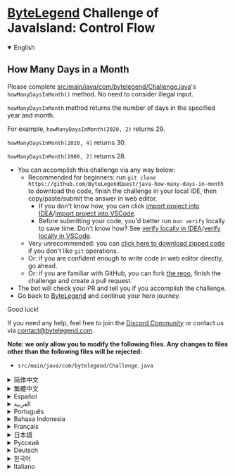 # [ByteLegend](https://bytelegend.com) Challenge of JavaIsland: Control Flow

<details open='true'>
<summary>English</summary>

## How Many Days in a Month

Please complete [src/main/java/com/bytelegend/Challenge.java](https://github.com/ByteLegendQuest/java-how-many-days-in-month/blob/main/src/main/java/com/bytelegend/Challenge.java)'s `howManyDaysInMonth()` method. No need to consider illegal input.

`howManyDaysInMonth` method returns the number of days in the specified year and month.

For example, `howManyDaysInMonth(2020, 2)` returns 29.

`howManyDaysInMonth(2020, 4)` returns 30.

`howManyDaysInMonth(1900, 2)` returns 28.


- You can accomplish this challenge via any way below:
  - Recommended for beginners: run `git clone https://github.com/ByteLegendQuest/java-how-many-days-in-month` to download the code,
    finish the challenge in your local IDE, then copy/paste/submit the answer in web editor.
    - If you don't know how, you can click [import project into IDEA](https://github.com/ByteLegendQuest/java-how-many-days-in-month/blob/main/docs/en/clone-and-import.md)/[import project into VSCode](https://github.com/ByteLegendQuest/java-how-many-days-in-month/blob/main/docs/en/clone-and-import-vscode.md).
    - Before submitting your code, you'd better run `mvn verify` locally to save time. Don't know how? See [verify locally in IDEA](https://github.com/ByteLegendQuest/java-how-many-days-in-month/blob/main/docs/en/run-mvn-verify-idea.md)/[verify locally in VSCode](https://github.com/ByteLegendQuest/java-how-many-days-in-month/blob/main/docs/en/run-mvn-verify-vscode.md).
  - Very unrecommended: you can [click here to download zipped code](https://codeload.github.com/ByteLegendQuest/java-how-many-days-in-month/zip/refs/heads/main) if you don't like `git` operations.
  - Or: if you are confident enough to write code in web editor directly, go ahead.
  - Or: if you are familiar with GitHub, you can fork [the repo](https://github.com/ByteLegendQuest/java-how-many-days-in-month), finish the challenge and create a pull request.
- The bot will check your PR and tell you if you accomplish the challenge.
- Go back to [ByteLegend](https://bytelegend.com) and continue your hero journey.

Good luck!

If you need any help, feel free to join the [Discord Community](https://discord.gg/35RreUUGWt) or contact us via [contact@bytelegend.com](mailto:contact@bytelegend.com).

**Note: we only allow you to modify the following files.
Any changes to files other than the following files will be rejected:**

- `src/main/java/com/bytelegend/Challenge.java`

</details>

<details>
<summary>简体中文</summary>

## 判断指定年份和月份的天数

请完成[src/main/java/com/bytelegend/Challenge.java](https://github.com/ByteLegendQuest/java-how-many-days-in-month/blob/main/src/main/java/com/bytelegend/Challenge.java)的`howManyDaysInMonth()`方法。无需考虑非法输入的情况。

`howManyDaysInMonth` 方法返回指定年和月份的天数。

例如，`howManyDaysInMonth(2020, 2)` 返回 29。

`howManyDaysInMonth(2020, 4)` 返回 30。

`howManyDaysInMonth(1900, 2)` 返回 28。


- 你可以使用以下任意一种方法完成挑战：
  - 初学者推荐：运行`git clone https://git.bytelegend.com/ByteLegendQuest/java-how-many-days-in-month`将代码下载到本地，在本地使用IDE调试完成后复制到网页编辑器里提交。
    - 如果你不知道怎么做，可以点击[导入IDEA](https://github.com/ByteLegendQuest/java-how-many-days-in-month/blob/main/docs/zh_hans/clone-and-import.md)/[导入VSCode](https://github.com/ByteLegendQuest/java-how-many-days-in-month/blob/main/docs/zh_hans/clone-and-import-vscode.md)。
    - 在提交之前，你最好先在本地运行`mvn verify`验证一下答案，以节约时间。不知道如何做？请查看[在IDEA中本地验证](https://github.com/ByteLegendQuest/java-how-many-days-in-month/blob/main/docs/zh_hans/run-mvn-verify-idea.md)/[在VSCode中本地验证](https://github.com/ByteLegendQuest/java-how-many-days-in-month/blob/main/docs/zh_hans/run-mvn-verify-vscode.md)。
  - 非常不推荐：如果你实在不喜欢`git`命令行操作，你可以[点击这里直接下载打包好的代码](https://ghcodeload.bytelegend.com/ByteLegendQuest/java-how-many-days-in-month/zip/refs/heads/main)。
  - 或者：如果你非常自信不需要下载代码到本地调试，可以使用网页编辑器直接提交。
  - 或者：如果你对GitHub非常熟悉，你可以fork[这个仓库](https://github.com/ByteLegendQuest/java-how-many-days-in-month)、完成挑战后，创建一个Pull Request。
- 机器人将会检查你的答案，告诉你你是否通过了挑战。
- 回到[字节传说](https://bytelegend.com)，然后继续你的英雄旅程。

祝你好运！

如果你需要任何帮助，欢迎加入官方玩家QQ群（在[首页](https://bytelegend.com)右下角的`联系 & 关于`菜单里可以找到入群方式）或者[Discord社区](https://discord.gg/PvmqK3hF)，或email至[contact@bytelegend.com](mailto:contact@bytelegend.com)。

**注意：我们只允许您修改以下文件，任何对其他文件的修改都会被拒绝：**

- `src/main/java/com/bytelegend/Challenge.java`

</details>

<details>
<summary>繁體中文</summary>

一個月有多少天
-------

請完成[src/main/java/com/bytelegend/Challenge.java](https://github.com/ByteLegendQuest/java-how-many-days-in-month/blob/main/src/main/java/com/bytelegend/Challenge.java)的`howManyDaysInMonth()`方法。無需考慮非法輸入。

`howManyDaysInMonth`方法返回指定年份和月份的天數。

例如， `howManyDaysInMonth(2020, 2)`返回 29。

`howManyDaysInMonth(2020, 4)`返回 30。

`howManyDaysInMonth(1900, 2)`返回 28。

-   您可以通過以下任何方式完成此挑戰：
    -   推薦給初學者：運行`git clone https://github.com/ByteLegendQuest/java-how-many-days-in-month`下載代碼，在本地IDE中完成挑戰，然後復制/粘貼/提交答案網頁編輯器。
        -   如果你不知道怎麼做，你可以點擊[import project into IDEA](https://github.com/ByteLegendQuest/java-how-many-days-in-month/blob/main/docs/en/clone-and-import.md) / [import project into VSCode](https://github.com/ByteLegendQuest/java-how-many-days-in-month/blob/main/docs/en/clone-and-import-vscode.md) 。
        -   在提交代碼之前，您最好在本地運行`mvn verify`以節省時間。不知道怎麼樣？請參閱[在 IDEA](https://github.com/ByteLegendQuest/java-how-many-days-in-month/blob/main/docs/en/run-mvn-verify-idea.md) [中進行本地驗證/在 VSCode 中進行本地驗證](https://github.com/ByteLegendQuest/java-how-many-days-in-month/blob/main/docs/en/run-mvn-verify-vscode.md)。
    -   非常不推薦：如果你不喜歡`git`操作，可以[點擊這裡下載壓縮代碼](https://codeload.github.com/ByteLegendQuest/java-how-many-days-in-month/zip/refs/heads/main)。
    -   或者：如果您有足夠的信心直接在 Web 編輯器中編寫代碼，請繼續。
    -   或者：如果你熟悉 GitHub，你可以 fork[倉庫](https://github.com/ByteLegendQuest/java-how-many-days-in-month)，完成挑戰並創建一個拉取請求。
-   機器人會檢查你的 PR 並告訴你是否完成了挑戰。
-   回到[ByteLegend](https://bytelegend.com)繼續你的英雄之旅。

祝你好運！

如果您需要任何幫助，請隨時加入[Discord 社區](https://discord.gg/35RreUUGWt)或通過[contact@bytelegend.com](mailto:contact@bytelegend.com)聯繫我們。

**注意：我們只允許您修改以下文件。對以下文件以外的文件的任何更改都將被拒絕：**

-   `src/main/java/com/bytelegend/Challenge.java`
</details>

<details>
<summary>Español</summary>

cuantos dias tiene un mes
-------------------------

Complete el método `howManyDaysInMonth()` de [src/main/java/com/bytelegend/Challenge.java](https://github.com/ByteLegendQuest/java-how-many-days-in-month/blob/main/src/main/java/com/bytelegend/Challenge.java) . No hay necesidad de considerar la entrada ilegal.

El método `howManyDaysInMonth` devuelve el número de días en el año y el mes especificados.

Por ejemplo, `howManyDaysInMonth(2020, 2)` devuelve 29.

`howManyDaysInMonth(2020, 4)` devuelve 30.

`howManyDaysInMonth(1900, 2)` devuelve 28.

-   Puede lograr este desafío de cualquier manera a continuación:
    -   Recomendado para principiantes: ejecute `git clone https://github.com/ByteLegendQuest/java-how-many-days-in-month` para descargar el código, finalice el desafío en su IDE local, luego copie/pegue/envíe la respuesta en Editor web.
        -   Si no sabe cómo hacerlo, puede hacer clic en [importar proyecto a IDEA](https://github.com/ByteLegendQuest/java-how-many-days-in-month/blob/main/docs/en/clone-and-import.md) / [importar proyecto a VSCode](https://github.com/ByteLegendQuest/java-how-many-days-in-month/blob/main/docs/en/clone-and-import-vscode.md) .
        -   Antes de enviar su código, es mejor que ejecute `mvn verify` localmente para ahorrar tiempo. ¿No sabes cómo? Ver [verificar localmente en IDEA](https://github.com/ByteLegendQuest/java-how-many-days-in-month/blob/main/docs/en/run-mvn-verify-idea.md) / [verificar localmente en VSCode](https://github.com/ByteLegendQuest/java-how-many-days-in-month/blob/main/docs/en/run-mvn-verify-vscode.md) .
    -   Muy poco recomendado: puede [hacer clic aquí para descargar el código comprimido](https://codeload.github.com/ByteLegendQuest/java-how-many-days-in-month/zip/refs/heads/main) si no le gustan las operaciones de `git` .
    -   O: si tiene la confianza suficiente para escribir código en el editor web directamente, adelante.
    -   O: si está familiarizado con GitHub, puede bifurcar [el repositorio](https://github.com/ByteLegendQuest/java-how-many-days-in-month) , finalizar el desafío y crear una solicitud de extracción.
-   El bot verificará tu PR y te dirá si logras el desafío.
-   Regrese a [ByteLegend](https://bytelegend.com) y continúe su viaje de héroe.

¡Buena suerte!

Si necesita ayuda, no dude en unirse a la [comunidad de Discord](https://discord.gg/35RreUUGWt) o contáctenos a través de [contact@bytelegend.com](mailto:contact@bytelegend.com) .

**Nota: solo le permitimos modificar los siguientes archivos. Cualquier cambio en los archivos que no sean los siguientes archivos será rechazado:**

-   `src/main/java/com/bytelegend/Challenge.java`
</details>

<details>
<summary>العربية</summary>

كم يوما في الشهر
----------------

يرجى إكمال طريقة [src / main / java / com / bytelegend / Challenge.java](https://github.com/ByteLegendQuest/java-how-many-days-in-month/blob/main/src/main/java/com/bytelegend/Challenge.java) `howManyDaysInMonth()` . لا حاجة للنظر في المدخلات غير القانونية.

تُرجع طريقة `howManyDaysInMonth` عدد الأيام في السنة والشهر المحددين.

على سبيل المثال ، `howManyDaysInMonth(2020, 2)` 29.

`howManyDaysInMonth(2020, 4)` تُرجع 30.

`howManyDaysInMonth(1900, 2)` 28.

-   يمكنك إنجاز هذا التحدي بأي طريقة أدناه:
    -   موصى به للمبتدئين: قم بتشغيل `git clone https://github.com/ByteLegendQuest/java-how-many-days-in-month` لتنزيل الكود ، وإنهاء التحدي في IDE المحلي الخاص بك ، ثم نسخ / لصق / إرسال الإجابة في محررشبكة.
        -   إذا كنت لا تعرف كيف يمكنك النقر فوق [استيراد مشروع إلى IDEA](https://github.com/ByteLegendQuest/java-how-many-days-in-month/blob/main/docs/en/clone-and-import.md) / [استيراد مشروع إلى VSCode](https://github.com/ByteLegendQuest/java-how-many-days-in-month/blob/main/docs/en/clone-and-import-vscode.md) .
        -   قبل إرسال التعليمات البرمجية الخاصة بك ، من الأفضل تشغيل `mvn verify` محليًا لتوفير الوقت. لا أعرف كيف؟ انظر [التحقق محليًا في IDEA](https://github.com/ByteLegendQuest/java-how-many-days-in-month/blob/main/docs/en/run-mvn-verify-idea.md) / [تحقق محليًا في VSCode](https://github.com/ByteLegendQuest/java-how-many-days-in-month/blob/main/docs/en/run-mvn-verify-vscode.md) .
    -   غير موصى به على الإطلاق: يمكنك [النقر هنا لتنزيل رمز مضغوط](https://codeload.github.com/ByteLegendQuest/java-how-many-days-in-month/zip/refs/heads/main) إذا كنت لا تحب عمليات `git` .
    -   أو: إذا كنت واثقًا بدرجة كافية من كتابة التعليمات البرمجية في محرر الويب مباشرةً ، فابدأ.
    -   أو: إذا كنت معتادًا على GitHub ، فيمكنك تفرع [الريبو](https://github.com/ByteLegendQuest/java-how-many-days-in-month) وإنهاء التحدي وإنشاء طلب سحب.
-   سيتحقق الروبوت من العلاقات العامة الخاصة بك ويخبرك إذا أنجزت التحدي.
-   ارجع إلى [ByteLegend وتابع](https://bytelegend.com) رحلة بطلك.

حظ سعيد!

إذا كنت بحاجة إلى أي مساعدة ، فلا تتردد في الانضمام إلى [مجتمع Discord](https://discord.gg/35RreUUGWt) أو الاتصال بنا عبر [contact@bytelegend.com](mailto:contact@bytelegend.com) .

**ملاحظة: نسمح لك فقط بتعديل الملفات التالية. سيتم رفض أي تغييرات يتم إجراؤها على الملفات بخلاف الملفات التالية:**

-   `src/main/java/com/bytelegend/Challenge.java`
</details>

<details>
<summary>Português</summary>

Quantos dias em um mês
----------------------

Por favor, complete o método `howManyDaysInMonth()` de [src/main/java/com/bytelegend/Challenge.java](https://github.com/ByteLegendQuest/java-how-many-days-in-month/blob/main/src/main/java/com/bytelegend/Challenge.java) . Não há necessidade de considerar a entrada ilegal.

`howManyDaysInMonth` retorna o número de dias no ano e mês especificados.

Por exemplo, `howManyDaysInMonth(2020, 2)` retorna 29.

`howManyDaysInMonth(2020, 4)` retorna 30.

`howManyDaysInMonth(1900, 2)` retorna 28.

-   Você pode realizar este desafio de qualquer maneira abaixo:
    -   Recomendado para iniciantes: execute `git clone https://github.com/ByteLegendQuest/java-how-many-days-in-month` para baixar o código, conclua o desafio em seu IDE local e copie/cole/envie a resposta em editor web.
        -   Se você não sabe como, você pode clicar em [importar projeto para IDEA](https://github.com/ByteLegendQuest/java-how-many-days-in-month/blob/main/docs/en/clone-and-import.md) / [importar projeto para VSCode](https://github.com/ByteLegendQuest/java-how-many-days-in-month/blob/main/docs/en/clone-and-import-vscode.md) .
        -   Antes de enviar seu código, é melhor você executar `mvn verify` localmente para economizar tempo. Não sei como? Consulte [verificar localmente em IDEA](https://github.com/ByteLegendQuest/java-how-many-days-in-month/blob/main/docs/en/run-mvn-verify-idea.md) / [verificar localmente em VSCode](https://github.com/ByteLegendQuest/java-how-many-days-in-month/blob/main/docs/en/run-mvn-verify-vscode.md) .
    -   Muito não recomendado: você pode [clicar aqui para baixar o código zipado](https://codeload.github.com/ByteLegendQuest/java-how-many-days-in-month/zip/refs/heads/main) se não gostar das operações do `git` .
    -   Ou: se você estiver confiante o suficiente para escrever código diretamente no editor da web, vá em frente.
    -   Ou: se você estiver familiarizado com o GitHub, você pode bifurcar [o repo](https://github.com/ByteLegendQuest/java-how-many-days-in-month) , finalizar o desafio e criar um pull request.
-   O bot verificará seu PR e informará se você cumprir o desafio.
-   Volte para [ByteLegend](https://bytelegend.com) e continue sua jornada de herói.

Boa sorte!

Se precisar de ajuda, sinta-se à vontade para se juntar à [Comunidade Discord](https://discord.gg/35RreUUGWt) ou entre em contato conosco via [contact@bytelegend.com](mailto:contact@bytelegend.com) .

**Nota: só permitimos que você modifique os seguintes arquivos. Quaisquer alterações em arquivos que não sejam os arquivos a seguir serão rejeitadas:**

-   `src/main/java/com/bytelegend/Challenge.java`
</details>

<details>
<summary>Bahasa Indonesia</summary>

Berapa Hari dalam Sebulan
-------------------------

Harap lengkapi metode `howManyDaysInMonth()` [src/main/java/com/bytelegend/Challenge.java](https://github.com/ByteLegendQuest/java-how-many-days-in-month/blob/main/src/main/java/com/bytelegend/Challenge.java) . Tidak perlu mempertimbangkan input ilegal.

metode `howManyDaysInMonth` mengembalikan jumlah hari dalam tahun dan bulan yang ditentukan.

Misalnya, `howManyDaysInMonth(2020, 2)` mengembalikan 29.

`howManyDaysInMonth(2020, 4)` mengembalikan 30.

`howManyDaysInMonth(1900, 2)` mengembalikan 28.

-   Anda dapat menyelesaikan tantangan ini melalui cara apa pun di bawah ini:
    -   Direkomendasikan untuk pemula: jalankan `git clone https://github.com/ByteLegendQuest/java-how-many-days-in-month` untuk mengunduh kode, selesaikan tantangan di IDE lokal Anda, lalu salin/tempel/kirim jawabannya di editor web.
        -   Jika Anda tidak tahu caranya, Anda bisa mengklik [import project into IDEA](https://github.com/ByteLegendQuest/java-how-many-days-in-month/blob/main/docs/en/clone-and-import.md) / [import project into VSCode](https://github.com/ByteLegendQuest/java-how-many-days-in-month/blob/main/docs/en/clone-and-import-vscode.md) .
        -   Sebelum mengirimkan kode Anda, Anda sebaiknya menjalankan `mvn verify` secara lokal untuk menghemat waktu. Tidak tahu bagaimana? Lihat [verifikasi secara lokal di IDEA](https://github.com/ByteLegendQuest/java-how-many-days-in-month/blob/main/docs/en/run-mvn-verify-idea.md) / [verifikasi secara lokal di VSCode](https://github.com/ByteLegendQuest/java-how-many-days-in-month/blob/main/docs/en/run-mvn-verify-vscode.md) .
    -   Sangat tidak direkomendasikan: Anda dapat [mengklik di sini untuk mengunduh kode zip](https://codeload.github.com/ByteLegendQuest/java-how-many-days-in-month/zip/refs/heads/main) jika Anda tidak menyukai operasi `git` .
    -   Atau: jika Anda cukup percaya diri untuk menulis kode di editor web secara langsung, silakan.
    -   Atau: jika Anda terbiasa dengan GitHub, Anda dapat melakukan fork [repo](https://github.com/ByteLegendQuest/java-how-many-days-in-month) , menyelesaikan tantangan, dan membuat permintaan tarik.
-   Bot akan memeriksa PR Anda dan memberi tahu Anda jika Anda menyelesaikan tantangan.
-   Kembali ke [ByteLegend](https://bytelegend.com) dan lanjutkan perjalanan pahlawan Anda.

Semoga beruntung!

Jika Anda memerlukan bantuan, jangan ragu untuk bergabung dengan [Komunitas Discord](https://discord.gg/35RreUUGWt) atau hubungi kami melalui [contact@bytelegend.com](mailto:contact@bytelegend.com) .

**Catatan: kami hanya mengizinkan Anda untuk mengubah file berikut. Setiap perubahan pada file selain file berikut akan ditolak:**

-   `src/main/java/com/bytelegend/Challenge.java`
</details>

<details>
<summary>Français</summary>

Combien de jours dans un mois
-----------------------------

Veuillez compléter la méthode `howManyDaysInMonth()` de [src/main/java/com/bytelegend/Challenge.java](https://github.com/ByteLegendQuest/java-how-many-days-in-month/blob/main/src/main/java/com/bytelegend/Challenge.java) . Pas besoin de considérer les entrées illégales.

La méthode `howManyDaysInMonth` renvoie le nombre de jours dans l'année et le mois spécifiés.

Par exemple, `howManyDaysInMonth(2020, 2)` renvoie 29.

`howManyDaysInMonth(2020, 4)` renvoie 30.

`howManyDaysInMonth(1900, 2)` renvoie 28.

-   Vous pouvez accomplir ce défi de n'importe quelle manière ci-dessous:
    -   Recommandé pour les débutants : exécutez `git clone https://github.com/ByteLegendQuest/java-how-many-days-in-month` pour télécharger le code, terminez le défi dans votre IDE local, puis copiez/collez/soumettez la réponse dans éditeur web.
        -   Si vous ne savez pas comment, vous pouvez cliquer sur [importer le projet dans IDEA](https://github.com/ByteLegendQuest/java-how-many-days-in-month/blob/main/docs/en/clone-and-import.md) / [importer le projet dans VSCode](https://github.com/ByteLegendQuest/java-how-many-days-in-month/blob/main/docs/en/clone-and-import-vscode.md) .
        -   Avant de soumettre votre code, vous feriez mieux d'exécuter `mvn verify` localement pour gagner du temps. Vous ne savez pas comment ? Voir [vérifier localement dans IDEA](https://github.com/ByteLegendQuest/java-how-many-days-in-month/blob/main/docs/en/run-mvn-verify-idea.md) / [vérifier localement dans VSCode](https://github.com/ByteLegendQuest/java-how-many-days-in-month/blob/main/docs/en/run-mvn-verify-vscode.md) .
    -   Très déconseillé : vous pouvez [cliquer ici pour télécharger le code compressé](https://codeload.github.com/ByteLegendQuest/java-how-many-days-in-month/zip/refs/heads/main) si vous n'aimez pas les opérations `git` .
    -   Ou : si vous êtes suffisamment confiant pour écrire du code directement dans l'éditeur Web, continuez.
    -   Ou : si vous êtes familier avec GitHub, vous pouvez forker [le dépôt](https://github.com/ByteLegendQuest/java-how-many-days-in-month) , terminer le défi et créer une demande d'extraction.
-   Le bot vérifiera votre PR et vous dira si vous accomplissez le défi.
-   Retournez à [ByteLegend](https://bytelegend.com) et continuez votre voyage de héros.

Bonne chance!

Si vous avez besoin d'aide, n'hésitez pas à rejoindre la [communauté Discord](https://discord.gg/35RreUUGWt) ou à nous contacter via [contact@bytelegend.com](mailto:contact@bytelegend.com) .

**Remarque : nous vous autorisons uniquement à modifier les fichiers suivants. Toute modification de fichiers autres que les fichiers suivants sera rejetée :**

-   `src/main/java/com/bytelegend/Challenge.java`
</details>

<details>
<summary>日本語</summary>

月に何日
----

[src / main / java / com / bytelegend / Challenge.java](https://github.com/ByteLegendQuest/java-how-many-days-in-month/blob/main/src/main/java/com/bytelegend/Challenge.java)の`howManyDaysInMonth()`メソッドを完了してください。違法な入力を考慮する必要はありません。

`howManyDaysInMonth`メソッドは、指定された年と月の日数を返します。

たとえば、 `howManyDaysInMonth(2020, 2)`は29を返します。

`howManyDaysInMonth(2020, 4)`返します。

`howManyDaysInMonth(1900, 2)`返します。

-   この課題は、以下のいずれかの方法で達成できます。
    -   初心者に推奨： `git clone https://github.com/ByteLegendQuest/java-how-many-days-in-month`を実行してコードをダウンロードし、ローカルIDEでチャレンジを完了してから、で回答をコピー/貼り付け/送信します。 Webエディター。
        -   方法がわからない場合は、\[ [プロジェクトをIDEAにインポート](https://github.com/ByteLegendQuest/java-how-many-days-in-month/blob/main/docs/en/clone-and-import.md)\]/\[ [プロジェクトをVSCodeにインポート](https://github.com/ByteLegendQuest/java-how-many-days-in-month/blob/main/docs/en/clone-and-import-vscode.md)\]をクリックできます。
        -   コードを送信する前に、時間を節約するためにローカルで`mvn verify`実行することをお勧めします。方法がわかりませんか？ [IDEAでローカルに](https://github.com/ByteLegendQuest/java-how-many-days-in-month/blob/main/docs/en/run-mvn-verify-idea.md)[検証する/VSCodeでローカルに](https://github.com/ByteLegendQuest/java-how-many-days-in-month/blob/main/docs/en/run-mvn-verify-vscode.md)検証するを参照してください。
    -   非常に推奨されていません`git`操作が気に入らない場合は、 [ここをクリックしてzipコードをダウンロード](https://codeload.github.com/ByteLegendQuest/java-how-many-days-in-month/zip/refs/heads/main)できます。
    -   または：Webエディターで直接コードを記述できる自信がある場合は、先に進んでください。
    -   または：GitHubに精通している場合は[、リポジトリ](https://github.com/ByteLegendQuest/java-how-many-days-in-month)をフォークしてチャレンジを終了し、プルリクエストを作成できます。
-   ボットはPRをチェックし、チャレンジを達成したかどうかを通知します。
-   [ByteLegend](https://bytelegend.com)に戻り、ヒーローの旅を続けてください。

幸運を！

ヘルプが必要な場合は、 [Discordコミュニティ](https://discord.gg/35RreUUGWt)に参加するか、contact [@bytelegend.com](mailto:contact@bytelegend.com)からお問い合わせください。

**注：変更できるのは次のファイルのみです。次のファイル以外のファイルへの変更は拒否されます。**

-   `src/main/java/com/bytelegend/Challenge.java`
</details>

<details>
<summary>Русский</summary>

Сколько дней в месяце
---------------------

Пожалуйста, заполните метод [src/main/java/com/bytelegend/Challenge.java](https://github.com/ByteLegendQuest/java-how-many-days-in-month/blob/main/src/main/java/com/bytelegend/Challenge.java) `howManyDaysInMonth()` . Нет необходимости рассматривать незаконный ввод.

Метод `howManyDaysInMonth` возвращает количество дней в указанном году и месяце.

Например, `howManyDaysInMonth(2020, 2)` возвращает 29.

`howManyDaysInMonth(2020, 4)` возвращает 30.

`howManyDaysInMonth(1900, 2)` возвращает 28.

-   Вы можете выполнить эту задачу любым способом, указанным ниже:
    -   Рекомендуется для начинающих: запустите `git clone https://github.com/ByteLegendQuest/java-how-many-days-in-month` , чтобы загрузить код, выполните задание в локальной среде IDE, затем скопируйте/вставьте/отправьте ответ в веб-редактор.
        -   Если вы не знаете как, вы можете нажать [импортировать проект в IDEA](https://github.com/ByteLegendQuest/java-how-many-days-in-month/blob/main/docs/en/clone-and-import.md) / [импортировать проект в VSCode](https://github.com/ByteLegendQuest/java-how-many-days-in-month/blob/main/docs/en/clone-and-import-vscode.md) .
        -   Перед отправкой кода вам лучше запустить `mvn verify` локально, чтобы сэкономить время. Не знаете как? См. « [Проверить локально в IDEA](https://github.com/ByteLegendQuest/java-how-many-days-in-month/blob/main/docs/en/run-mvn-verify-idea.md) / [проверить локально в VSCode»](https://github.com/ByteLegendQuest/java-how-many-days-in-month/blob/main/docs/en/run-mvn-verify-vscode.md) .
    -   Крайне не рекомендуется: вы можете [нажать здесь, чтобы загрузить заархивированный код](https://codeload.github.com/ByteLegendQuest/java-how-many-days-in-month/zip/refs/heads/main) , если вам не нравятся операции `git` .
    -   Или: если вы достаточно уверены, чтобы писать код напрямую в веб-редакторе, вперед.
    -   Или: если вы знакомы с GitHub, вы можете разветвить [репозиторий](https://github.com/ByteLegendQuest/java-how-many-days-in-month) , выполнить задание и создать запрос на включение.
-   Бот проверит ваш PR и сообщит, выполнили ли вы задание.
-   Вернитесь в [ByteLegend](https://bytelegend.com) и продолжайте свое героическое путешествие.

Удачи!

Если вам нужна помощь, присоединяйтесь к [сообществу Discord](https://discord.gg/35RreUUGWt) или свяжитесь с нами по [адресу contact@bytelegend.com](mailto:contact@bytelegend.com) .

**Примечание: мы разрешаем вам изменять только следующие файлы. Любые изменения в файлах, кроме следующих файлов, будут отклонены:**

-   `src/main/java/com/bytelegend/Challenge.java`
</details>

<details>
<summary>Deutsch</summary>

Wie viele Tage im Monat
-----------------------

Bitte vervollständigen Sie die Methode `howManyDaysInMonth()` [von src/main/java/com/bytelegend/Challenge.java](https://github.com/ByteLegendQuest/java-how-many-days-in-month/blob/main/src/main/java/com/bytelegend/Challenge.java) . Unzulässige Eingaben müssen nicht berücksichtigt werden.

Die Methode `howManyDaysInMonth` gibt die Anzahl der Tage im angegebenen Jahr und Monat zurück.

Beispiel: `howManyDaysInMonth(2020, 2)` gibt 29 zurück.

`howManyDaysInMonth(2020, 4)` gibt 30 zurück.

`howManyDaysInMonth(1900, 2)` gibt 28 zurück.

-   Sie können diese Herausforderung auf eine der folgenden Arten meistern:
    -   Empfohlen für Anfänger: Führen Sie `git clone https://github.com/ByteLegendQuest/java-how-many-days-in-month` aus, um den Code herunterzuladen, beenden Sie die Herausforderung in Ihrer lokalen IDE und kopieren/fügen/senden Sie dann die Antwort ein Web-Editor.
        -   Wenn Sie nicht wissen wie, können Sie auf [Projekt in IDEA](https://github.com/ByteLegendQuest/java-how-many-days-in-month/blob/main/docs/en/clone-and-import.md) [importieren / Projekt in VSCode importieren klicken](https://github.com/ByteLegendQuest/java-how-many-days-in-month/blob/main/docs/en/clone-and-import-vscode.md) .
        -   Bevor Sie Ihren Code einreichen, sollten Sie `mvn verify` besser lokal ausführen, um Zeit zu sparen. Sie wissen nicht wie? Siehe [Lokal verifizieren in IDEA](https://github.com/ByteLegendQuest/java-how-many-days-in-month/blob/main/docs/en/run-mvn-verify-idea.md) / [Lokal verifizieren in VSCode](https://github.com/ByteLegendQuest/java-how-many-days-in-month/blob/main/docs/en/run-mvn-verify-vscode.md) .
    -   Sehr nicht zu empfehlen: Sie können [hier klicken, um den gezippten Code herunterzuladen,](https://codeload.github.com/ByteLegendQuest/java-how-many-days-in-month/zip/refs/heads/main) wenn Sie `git` -Operationen nicht mögen.
    -   Oder: Wenn Sie sicher genug sind, Code direkt im Web-Editor zu schreiben, fahren Sie fort.
    -   Oder: Wenn Sie sich mit GitHub auskennen, können Sie [das Repo forken](https://github.com/ByteLegendQuest/java-how-many-days-in-month) , die Challenge beenden und einen Pull-Request erstellen.
-   Der Bot überprüft Ihre PR und teilt Ihnen mit, ob Sie die Herausforderung meistern.
-   Gehen Sie zurück zu [ByteLegend](https://bytelegend.com) und setzen Sie Ihre Heldenreise fort.

Viel Glück!

Wenn Sie Hilfe benötigen, können Sie sich gerne der [Discord Community](https://discord.gg/35RreUUGWt) anschließen oder uns über [contact@bytelegend.com kontaktieren](mailto:contact@bytelegend.com) .

**Hinweis: Wir erlauben Ihnen nur, die folgenden Dateien zu ändern. Alle Änderungen an anderen Dateien als den folgenden Dateien werden abgelehnt:**

-   `src/main/java/com/bytelegend/Challenge.java`
</details>

<details>
<summary>한국어</summary>

한 달에 몇 일
--------

[src/main/java/com/bytelegend/Challenge.java](https://github.com/ByteLegendQuest/java-how-many-days-in-month/blob/main/src/main/java/com/bytelegend/Challenge.java) 의 `howManyDaysInMonth()` 메소드를 완성해주세요. 불법 입력을 고려할 필요가 없습니다.

`howManyDaysInMonth` 메서드는 지정된 연도 및 월의 일 수를 반환합니다.

예를 들어, `howManyDaysInMonth(2020, 2)` 는 29를 반환합니다.

`howManyDaysInMonth(2020, 4)` 는 30을 반환합니다.

`howManyDaysInMonth(1900, 2)` 는 28을 반환합니다.

-   아래 방법을 통해 이 챌린지를 완료할 수 있습니다.
    -   초보자를 위한 권장 사항: `git clone https://github.com/ByteLegendQuest/java-how-many-days-in-month` 를 실행하여 코드를 다운로드하고 로컬 IDE에서 챌린지를 완료한 다음 복사/붙여넣기/제출 웹 에디터.
        -   방법을 모르는 경우 [프로젝트를 IDEA로](https://github.com/ByteLegendQuest/java-how-many-days-in-month/blob/main/docs/en/clone-and-import.md) [가져오기 / 프로젝트를 VSCode로 가져](https://github.com/ByteLegendQuest/java-how-many-days-in-month/blob/main/docs/en/clone-and-import-vscode.md) 오기를 클릭할 수 있습니다.
        -   코드를 제출하기 전에 시간을 절약하기 위해 로컬에서 `mvn verify` 를 실행하는 것이 좋습니다. 방법을 모르십니까? [IDEA에서 로컬로](https://github.com/ByteLegendQuest/java-how-many-days-in-month/blob/main/docs/en/run-mvn-verify-idea.md) [확인/VSCode에서 로컬로](https://github.com/ByteLegendQuest/java-how-many-days-in-month/blob/main/docs/en/run-mvn-verify-vscode.md) 확인을 참조하세요.
    -   매우 권장하지 않음: `git` 작업이 마음에 들지 않으면 [여기를 클릭하여 압축 코드를 다운로드](https://codeload.github.com/ByteLegendQuest/java-how-many-days-in-month/zip/refs/heads/main) 할 수 있습니다.
    -   또는 웹 편집기에서 직접 코드를 작성할 만큼 자신이 있다면 계속 진행하십시오.
    -   또는 GitHub에 익숙하다면 리포지토리를 분기 [하고](https://github.com/ByteLegendQuest/java-how-many-days-in-month) 챌린지를 완료하고 풀 요청을 생성할 수 있습니다.
-   봇은 PR을 확인하고 도전 과제를 달성했는지 알려줍니다.
-   [ByteLegend](https://bytelegend.com) 로 돌아가 영웅 여정을 계속하세요.

행운을 빕니다!

도움이 필요하면 언제든지 [Discord 커뮤니티](https://discord.gg/35RreUUGWt) 에 가입하거나 [contact@bytelegend.com](mailto:contact@bytelegend.com) 을 통해 문의하세요.

**참고: 다음 파일만 수정할 수 있습니다. 다음 파일 이외의 파일에 대한 변경 사항은 거부됩니다.**

-   `src/main/java/com/bytelegend/Challenge.java`
</details>

<details>
<summary>Italiano</summary>

Quanti giorni in un mese
------------------------

Si prega di completare il metodo `howManyDaysInMonth()` di [src/main/java/com/bytelegend/Challenge.java](https://github.com/ByteLegendQuest/java-how-many-days-in-month/blob/main/src/main/java/com/bytelegend/Challenge.java) . Non c'è bisogno di considerare input illegali.

`howManyDaysInMonth` restituisce il numero di giorni nell'anno e nel mese specificati.

Ad esempio, `howManyDaysInMonth(2020, 2)` restituisce 29.

`howManyDaysInMonth(2020, 4)` restituisce 30.

`howManyDaysInMonth(1900, 2)` restituisce 28.

-   Puoi portare a termine questa sfida in qualsiasi modo di seguito:
    -   Consigliato per i principianti: esegui `git clone https://github.com/ByteLegendQuest/java-how-many-days-in-month` per scaricare il codice, completa la sfida nel tuo IDE locale, quindi copia/incolla/invia la risposta in editore web.
        -   Se non sai come fare, puoi fare clic su [importa progetto in IDEA](https://github.com/ByteLegendQuest/java-how-many-days-in-month/blob/main/docs/en/clone-and-import.md) / [importa progetto in VSCode](https://github.com/ByteLegendQuest/java-how-many-days-in-month/blob/main/docs/en/clone-and-import-vscode.md) .
        -   Prima di inviare il codice, è meglio eseguire `mvn verify` in locale per risparmiare tempo. Non sai come? Vedere [verifica in locale in IDEA](https://github.com/ByteLegendQuest/java-how-many-days-in-month/blob/main/docs/en/run-mvn-verify-idea.md) / [verifica in locale in VSCode](https://github.com/ByteLegendQuest/java-how-many-days-in-month/blob/main/docs/en/run-mvn-verify-vscode.md) .
    -   Molto sconsigliato: puoi fare [clic qui per scaricare il codice zippato](https://codeload.github.com/ByteLegendQuest/java-how-many-days-in-month/zip/refs/heads/main) se non ti piacciono le operazioni `git` .
    -   Oppure: se sei abbastanza sicuro da scrivere il codice direttamente nell'editor web, vai avanti.
    -   Oppure: se hai familiarità con GitHub, puoi eseguire il fork [del repository](https://github.com/ByteLegendQuest/java-how-many-days-in-month) , completare la sfida e creare una richiesta pull.
-   Il bot controllerà il tuo PR e ti dirà se hai superato la sfida.
-   Torna a [ByteLegend](https://bytelegend.com) e continua il tuo viaggio da eroe.

Buona fortuna!

Se hai bisogno di aiuto, non esitare a unirti alla [community di Discord](https://discord.gg/35RreUUGWt) o contattaci tramite [contact@bytelegend.com](mailto:contact@bytelegend.com) .

**Nota: ti permettiamo solo di modificare i seguenti file. Eventuali modifiche ai file diversi dai seguenti file verranno rifiutate:**

-   `src/main/java/com/bytelegend/Challenge.java`
</details>
